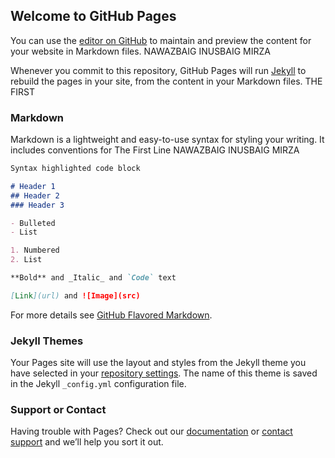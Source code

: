 ## Welcome to GitHub Pages

You can use the [editor on GitHub](https://github.com/NawazMirzaIT/first.github.io/edit/master/index.md) to maintain and preview the content for your website in Markdown files.
NAWAZBAIG INUSBAIG MIRZA


Whenever you commit to this repository, GitHub Pages will run [Jekyll](https://jekyllrb.com/) to rebuild the pages in your site, from the content in your Markdown files. 
THE FIRST

### Markdown

Markdown is a lightweight and easy-to-use syntax for styling your writing. It includes conventions for
The First Line
NAWAZBAIG INUSBAIG MIRZA
```markdown
Syntax highlighted code block

# Header 1
## Header 2
### Header 3

- Bulleted
- List

1. Numbered
2. List

**Bold** and _Italic_ and `Code` text

[Link](url) and ![Image](src)
```

For more details see [GitHub Flavored Markdown](https://guides.github.com/features/mastering-markdown/).

### Jekyll Themes

Your Pages site will use the layout and styles from the Jekyll theme you have selected in your [repository settings](https://github.com/NawazMirzaIT/first.github.io/settings). The name of this theme is saved in the Jekyll `_config.yml` configuration file.

### Support or Contact

Having trouble with Pages? Check out our [documentation](https://help.github.com/categories/github-pages-basics/) or [contact support](https://github.com/contact) and we’ll help you sort it out.
